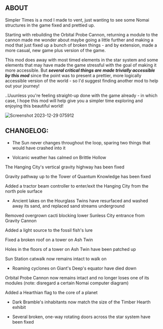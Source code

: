 ## ABOUT

Simpler Times is a mod I made to vent, just wanting to see some Nomai structures in the game fixed and prettied up.

Starting with rebuilding the Orbital Probe Cannon, returning a module to the cannon made me wonder about maybe going a little further and making a mod that just fixed up a bunch of broken things - and by extension, made a more casual, new game plus version of the game.

This mod does away with most timed elements in the star system and some elements that may have made the game stressful with the goal of making it more accessible.
But ***several critical things are made trivially accessible by this mod*** since the point was to present a prettier, more logically accessible version of the world - so I'd suggest finding another mod to help out your journey!

..Uuunless you're feeling straight-up done with the game already - in which case, I hope this mod will help give you a simpler time exploring and enjoying this beautiful world!

![Screenshot 2023-12-29 075912](https://github.com/bruvin-sky/SimplerTimes/assets/42091830/72ce34a9-79c6-4c0f-b73d-32bade4e1da8)


## CHANGELOG:

* The Sun never changes throughout the loop, sparing two things that would have crashed into it


* Volcanic weather has calmed on Brittle Hollow

The Hanging City's vertical gravity highway has been fixed

Gravity pathway up to the Tower of Quantum Knowledge has been fixed

Added a tractor beam controller to enter/exit the Hanging City from the north pole surface



* Ancient lakes on the Hourglass Twins have resurfaced and washed away its sand, and replaced sand streams underground

Removed overgrown cacti blocking lower Sunless City entrance from Gravity Cannon

Added a light source to the fossil fish's lure

Fixed a broken roof on a tower on Ash Twin

Holes in the floors of a tower on Ash Twin have been patched up

Sun Station catwalk now remains intact to walk on



* Roaming cyclones on Giant's Deep's equator have died down

Orbital Probe Cannon now remains intact and no longer loses one of its modules (note: disregard a certain Nomai computer diagram)

Added a Hearthian flag to the core of a planet


* Dark Bramble's inhabitants now match the size of the Timber Hearth exhibit

* Several broken, one-way rotating doors across the star system have been fixed
